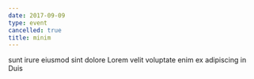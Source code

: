 ```yaml
---
date: 2017-09-09
type: event
cancelled: true
title: minim
---
```

sunt irure eiusmod sint dolore Lorem velit voluptate enim ex adipiscing in Duis